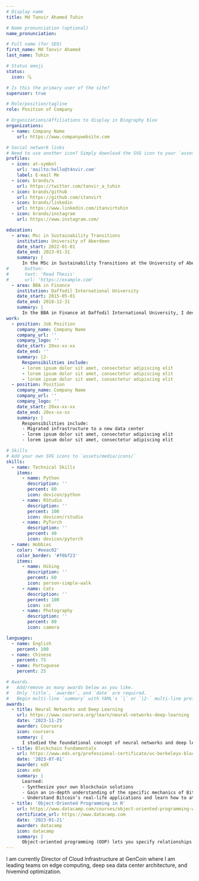 ```yaml
---
# Display name
title: Md Tanvir Ahamed Tuhin

# Name pronunciation (optional)
name_pronunciation: 

# Full name (for SEO)
first_name: Md Tanvir Ahamed
last_name: Tuhin

# Status emoji
status:
  icon: 🔍

# Is this the primary user of the site?
superuser: true

# Role/position/tagline
role: Position of Company

# Organizations/Affiliations to display in Biography blox
organizations:
  - name: Company Name
    url: https://www.companywebsite.com

# Social network links
# Need to use another icon? Simply download the SVG icon to your `assets/media/icons/` folder.
profiles:
  - icon: at-symbol
    url: 'mailto:hello@t4nvir.com'
    label: E-mail Me
  - icon: brands/x
    url: https://twitter.com/tanvir_a_tuhin
  - icon: brands/github
    url: https://github.com/itanvirt
  - icon: brands/linkedin
    url: https://www.linkedin.com/itanvirtuhin
  - icon: brands/instagram
    url: https://www.instagram.com/

education:
  - area: Msc in Sustainability Transitions
    institution: University of Aberdeen
    date_start: 2022-01-01
    date_end: 2023-01-31
    summary: |
      In the MSc in Sustainability Transitions at the University of Aberdeen, I gained a deep understanding of the complexities behind sustainable change across various sectors. The program’s interdisciplinary approach helped me develop critical thinking skills and practical strategies for addressing global sustainability challenges. I feel empowered to lead impactful solutions and contribute to transformative policies for a more sustainable future.
#      button:
#      text: 'Read Thesis'
#      url: 'https://example.com'
  - area: BBA in Finance
    institution: Daffodil International University
    date_start: 2015-05-01
    date_end: 2018-12-31
    summary: |
      In the BBA in Finance at Daffodil International University, I developed a solid foundation in financial analysis, investment strategies, and risk management. The program equipped me with practical skills to analyze market trends and make informed financial decisions. I feel confident in my ability to navigate the complexities of the financial world and contribute meaningfully to business growth and economic development.
work:
  - position: Job Position
    company_name: Company Name
    company_url: ''
    company_logo: ''
    date_start: 20xx-xx-xx
    date_end: ''
    summary: |2-
      Responsibilities include:
      - lorem ipsum dolor sit amet, consectetur adipiscing elit
      - lorem ipsum dolor sit amet, consectetur adipiscing elit
      - lorem ipsum dolor sit amet, consectetur adipiscing elit
  - position: Position
    company_name: Company Name
    company_url: ''
    company_logo: ''
    date_start: 20xx-xx-xx
    date_end: 20xx-xx-xx
    summary: |
      Responsibilities include:
      - Migrated infrastructure to a new data center
      - lorem ipsum dolor sit amet, consectetur adipiscing elit
      - lorem ipsum dolor sit amet, consectetur adipiscing elit

# Skills
# Add your own SVG icons to `assets/media/icons/`
skills:
  - name: Technical Skills
    items:
      - name: Python
        description: ''
        percent: 80
        icon: devicon/python
      - name: RStudio
        description: ''
        percent: 100
        icon: devicon/rstudio
      - name: PyTorch
        description: ''
        percent: 40
        icon: devicon/pytorch
  - name: Hobbies
    color: '#eeac02'
    color_border: '#f0bf23'
    items:
      - name: Hiking
        description: ''
        percent: 60
        icon: person-simple-walk
      - name: Cats
        description: ''
        percent: 100
        icon: cat
      - name: Photography
        description: ''
        percent: 80
        icon: camera

languages:
  - name: English
    percent: 100
  - name: Chinese
    percent: 75
  - name: Portuguese
    percent: 25

# Awards.
#   Add/remove as many awards below as you like.
#   Only `title`, `awarder`, and `date` are required.
#   Begin multi-line `summary` with YAML's `|` or `|2-` multi-line prefix and indent 2 spaces below.
awards:
  - title: Neural Networks and Deep Learning
    url: https://www.coursera.org/learn/neural-networks-deep-learning
    date: '2023-11-25'
    awarder: Coursera
    icon: coursera
    summary: |
      I studied the foundational concept of neural networks and deep learning. By the end, I was familiar with the significant technological trends driving the rise of deep learning; build, train, and apply fully connected deep neural networks; implement efficient (vectorized) neural networks; identify key parameters in a neural network’s architecture; and apply deep learning to your own applications.
  - title: Blockchain Fundamentals
    url: https://www.edx.org/professional-certificate/uc-berkeleyx-blockchain-fundamentals
    date: '2023-07-01'
    awarder: edX
    icon: edx
    summary: |
      Learned:
      - Synthesize your own blockchain solutions
      - Gain an in-depth understanding of the specific mechanics of Bitcoin
      - Understand Bitcoin’s real-life applications and learn how to attack and destroy Bitcoin, Ethereum, smart contracts and Dapps, and alternatives to Bitcoin’s Proof-of-Work consensus algorithm
  - title: 'Object-Oriented Programming in R'
    url: https://www.datacamp.com/courses/object-oriented-programming-with-s3-and-r6-in-r
    certificate_url: https://www.datacamp.com
    date: '2023-01-21'
    awarder: datacamp
    icon: datacamp
    summary: |
      Object-oriented programming (OOP) lets you specify relationships between functions and the objects that they can act on, helping you manage complexity in your code. This is an intermediate level course, providing an introduction to OOP, using the S3 and R6 systems. S3 is a great day-to-day R programming tool that simplifies some of the functions that you write. R6 is especially useful for industry-specific analyses, working with web APIs, and building GUIs.
---
```


I am currently Director of Cloud Infrastructure at GenCoin where I am leading teams on edge computing, deep sea data center architecture, and hivemind optimization.
